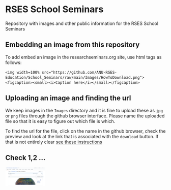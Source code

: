 # RSES School Seminars

Repository with images and other public information for the RSES School Seminars

## Embedding an image from this repository

To add embed an image in the researchseminars.org site, use html tags as follows:

```
<img width=100% src="https://github.com/ANU-RSES-Education/School_Seminars/raw/main/Images/HowToDownload.png">
<figcaption><small><i>Caption here</i></small></figcaption>
```

## Uploading an image and finding the url

We keep images in the `Images` directory and it is fine to upload these as `jpg` or `png` files through 
the github browser interface. Please name the uploaded file so that it is easy to figure out which file is which.

To find the url for the file, click on the name in the github browser, check the preview and look at the link 
that is associated with the `download` button. If that is not entirely clear [see these instructions](https://github.com/ANU-RSES-Education/School_Seminars/blob/main/Images/README.md)

## Check 1,2 ... 

<img width=25% src="https://github.com/ANU-RSES-Education/School_Seminars/raw/main/Images/HowToDownload.png">


